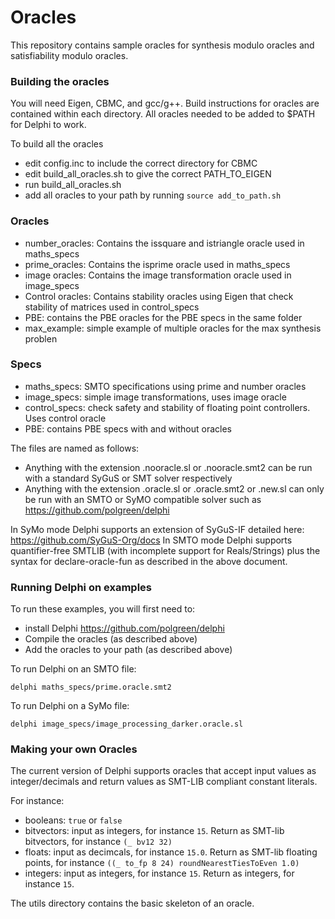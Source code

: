 # Oracles 
This repository contains sample oracles for synthesis modulo oracles and satisfiability modulo oracles. 

### Building the oracles

You will need Eigen, CBMC, and gcc/g++.
Build instructions for oracles are contained within each directory. All oracles needed to be added to $PATH for Delphi to work. 

To build all the oracles
- edit config.inc to include the correct directory for CBMC
- edit build_all_oracles.sh to give the correct PATH_TO_EIGEN
- run build_all_oracles.sh
- add all oracles to your path by running `source add_to_path.sh`

### Oracles
- number_oracles: Contains the issquare and istriangle oracle used in maths_specs
- prime_oracles: Contains the isprime oracle used in maths_specs
- image oracles: Contains the image transformation oracle used in image_specs
- Control oracles: Contains stability oracles using Eigen that check stability of matrices used in control_specs
- PBE: contains the PBE oracles for the PBE specs in the same folder
- max_example: simple example of multiple oracles for the max synthesis problen

### Specs
- maths_specs: SMTO specifications using prime and number oracles
- image_specs: simple image transformations, uses image oracle
- control_specs: check safety and stability of floating point controllers. Uses control oracle
- PBE: contains PBE specs with and without oracles

The files are named as follows:
- Anything with the extension .nooracle.sl or .nooracle.smt2 can be run with a standard SyGuS or SMT solver respectively
- Anything with the extension .oracle.sl or .oracle.smt2 or .new.sl can only be run with an SMTO or SyMO compatible solver such as https://github.com/polgreen/delphi

In SyMo mode Delphi supports an extension of SyGuS-IF detailed here: https://github.com/SyGuS-Org/docs
In SMTO mode Delphi supports quantifier-free SMTLIB (with incomplete support for Reals/Strings) plus the syntax for declare-oracle-fun as described in the above document. 

### Running Delphi on examples
To run these examples, you will first need to:
- install Delphi https://github.com/polgreen/delphi
- Compile the oracles (as described above)
- Add the oracles to your path (as described above)

To run Delphi on an SMTO file:

`delphi maths_specs/prime.oracle.smt2`

To run Delphi on a SyMo file:

`delphi image_specs/image_processing_darker.oracle.sl`

### Making your own Oracles

The current version of Delphi supports oracles that accept input values as integer/decimals and return values as SMT-LIB compliant constant literals. 

For instance:

* booleans: `true` or `false`
* bitvectors: input as integers, for instance `15`. Return as SMT-lib bitvectors, for instance `(_ bv12 32)`
* floats: input as decimcals, for instance `15.0`. Return as SMT-lib floating points, for instance `((_ to_fp 8 24) roundNearestTiesToEven 1.0)`
* integers: input as integers, for instance `15`. Return as integers, for instance `15`. 

The utils directory contains the basic skeleton of an oracle.
